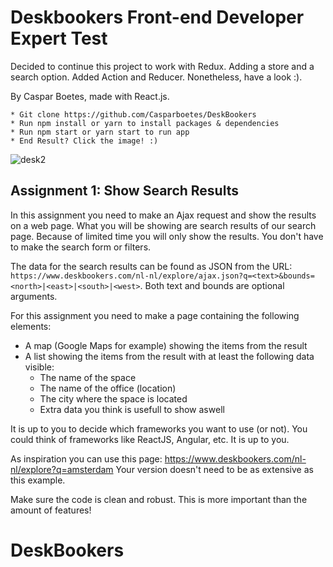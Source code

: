 # Deskbookers Front-end Developer Expert Test

Decided to continue this project to work with Redux. Adding a store and a search option. Added Action and Reducer. Nonetheless, have a look :).

By Caspar Boetes, made with React.js.

```
* Git clone https://github.com/Casparboetes/DeskBookers
* Run npm install or yarn to install packages & dependencies
* Run npm start or yarn start to run app
* End Result? Click the image! :)
```


![desk2](https://user-images.githubusercontent.com/34174855/38724499-bb9eb6d0-3f04-11e8-8b64-07c03fa017d2.png)


## Assignment 1: Show Search Results

In this assignment you need to make an Ajax request and show the results on a web page. What you will be showing are search results of our search page. Because of limited time you will only show the results. You don't have to make the search form or filters.

The data for the search results can be found as JSON from the URL: `https://www.deskbookers.com/nl-nl/explore/ajax.json?q=<text>&bounds=<north>|<east>|<south>|<west>`. Both text and bounds are optional arguments.

For this assignment you need to make a page containing the following elements:

* A map (Google Maps for example) showing the items from the result
* A list showing the items from the result with at least the following data visible:
  * The name of the space
  * The name of the office (location)
  * The city where the space is located
  * Extra data you think is usefull to show aswell

It is up to you to decide which frameworks you want to use (or not). You could think of frameworks like ReactJS, Angular, etc. It is up to you.

As inspiration you can use this page: https://www.deskbookers.com/nl-nl/explore?q=amsterdam
Your version doesn't need to be as extensive as this example.

Make sure the code is clean and robust. This is more important than the amount of features!
# DeskBookers
